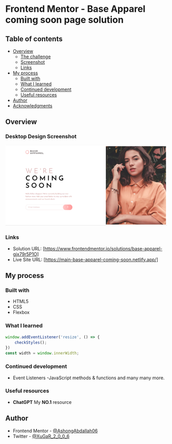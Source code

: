 # Frontend Mentor - Base Apparel coming soon page solution

## Table of contents

- [Overview](#overview)
  - [The challenge](#the-challenge)
  - [Screenshot](#screenshot)
  - [Links](#links)
- [My process](#my-process)
  - [Built with](#built-with)
  - [What I learned](#what-i-learned)
  - [Continued development](#continued-development)
  - [Useful resources](#useful-resources)
- [Author](#author)
- [Acknowledgments](#acknowledgments)


## Overview

### Desktop Design Screenshot

![](./images/Desktop%20Screenshot.png)


### Links

- Solution URL: [https://www.frontendmentor.io/solutions/base-apparel-gjx79r5P1O]
- Live Site URL: [https://main-base-apparel-coming-soon.netlify.app/]

## My process

### Built with

- HTML5
- CSS
- Flexbox

### What I learned

```js
window.addEventListener('resize', () => {
    checkStyles();
})
const width = window.innerWidth;

```


### Continued development
- Event Listeners
-JavaScript methods & functions and many many more.


### Useful resources
- **ChatGPT** My **NO.1** resource 


## Author

<!-- - Website - [Add your name here](https://www.your-site.com) -->
- Frontend Mentor - [@AshongAbdallah06](https://www.frontendmentor.io/profile/AshongAbdallah06)
- Twitter - [@XuGaR_2_0_0_6](https://www.twitter.com/XuGaR_2_0_0_6)